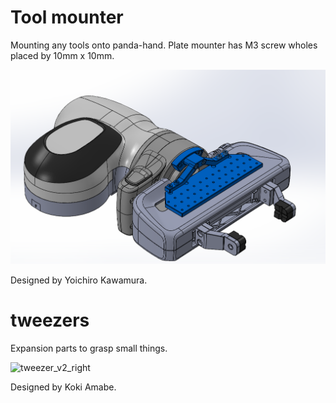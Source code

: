 # Tool mounter
Mounting any tools onto panda-hand.  Plate mounter has M3 screw wholes placed by 10mm x 10mm.

![](tool_mounter/hand_adapter.png)

Designed by Yoichiro Kawamura.

# tweezers
Expansion parts to grasp small things.

<img width="252" alt="tweezer_v2_right" src="https://user-images.githubusercontent.com/48650394/122322295-3781de00-cf60-11eb-926e-7aec0473b5ab.png">

Designed by Koki Amabe.
